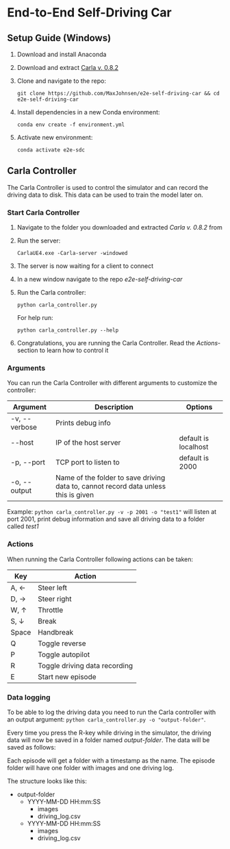 # End-to-End Self-Driving Car

## Setup Guide (Windows)

1. Download and install Anaconda
2. Download and extract [Carla v. 0.8.2](https://github.com/carla-simulator/carla/releases/tag/0.8.2)
3. Clone and navigate to the repo:

    ```
    git clone https://github.com/MaxJohnsen/e2e-self-driving-car && cd e2e-self-driving-car
    ```

4. Install dependencies in a new Conda environment:

    ```
    conda env create -f environment.yml
    ```

5. Activate new environment:

    ```
    conda activate e2e-sdc
    ```
 
 ## Carla Controller 
 The Carla Controller is used to control the simulator and can record the driving data to disk. This data can be used to train the model later on.

### Start Carla Controller 

1. Navigate to the folder you downloaded and extracted _Carla v. 0.8.2_ from
2. Run the server:
    ```
    CarlaUE4.exe -Carla-server -windowed
    ```
3. The server is now waiting for a client to connect 
4. In a new window navigate to the repo _e2e-self-driving-car_
5. Run the Carla controller: 
    ```
    python carla_controller.py
    ```

    For help run: 
    ```
    python carla_controller.py --help
    ```  
6. Congratulations, you are running the Carla Controller. Read the _Actions_-section to learn how to control it  

### Arguments 

You can run the Carla Controller with different arguments to customize the controller: 

Argument | Description | Options 
--- | --- | ---
-v, --verbose| Prints debug info | 
--host | IP of the host server | default is localhost
-p, --port | TCP port to listen to | default is 2000
-o, --output | Name of the folder to save driving data to, cannot record data unless this is given

Example: `python carla_controller.py -v -p 2001 -o "test1"` will listen at port 2001, print debug information and save all driving data to a folder called _test1_



 ### Actions  

 When running the Carla Controller following actions can be taken: 

Key | Action
--- | ---
 A, ← | Steer left 
 D, → | Steer right 
 W, ↑ | Throttle 
 S, ↓ | Break
 Space | Handbreak
 Q | Toggle reverse 
 P | Toggle autopilot
 R | Toggle driving data recording
 E | Start new episode 

### Data logging 

To be able to log the driving data you need to run the Carla controller with an output argument: `python carla_controller.py -o "output-folder"`. 

Every time you press the R-key while driving in the simulator, the driving data will now be saved in a folder named _output-folder_. The data will be saved as follows: 

Each episode will get a folder with a timestamp as the name. The episode folder will have one folder with images and one driving log. 

The structure looks like this: 

- output-folder 
    - YYYY-MM-DD HH:mm:SS
        - images 
        - driving_log.csv
    - YYYY-MM-DD HH:mm:SS
        - images 
        - driving_log.csv
